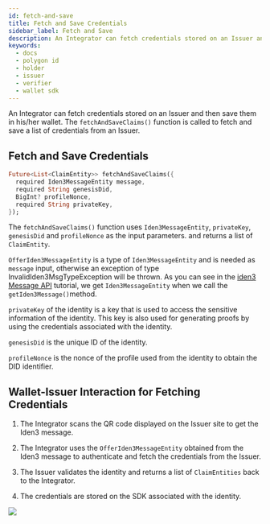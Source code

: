 ```yaml
---
id: fetch-and-save
title: Fetch and Save Credentials
sidebar_label: Fetch and Save
description: An Integrator can fetch credentials stored on an Issuer and then save them in his/her wallet.
keywords:
  - docs
  - polygon id
  - holder
  - issuer
  - verifier
  - wallet sdk
---
```

 
An Integrator can fetch credentials stored on an Issuer and then save them in his/her wallet. The `fetchAndSaveClaims()` function is called to fetch and save a list of credentials from an Issuer.
 
## Fetch and Save Credentials

```dart
Future<List<ClaimEntity>> fetchAndSaveClaims({
  required Iden3MessageEntity message,
  required String genesisDid,
  BigInt? profileNonce,
  required String privateKey,
});  
``` 

The `fetchAndSaveClaims()` function uses `Iden3MessageEntity`, `privateKey`, `genesisDid` and `profileNonce` as the input parameters. and returns a list of `ClaimEntity`.

`OfferIden3MessageEntity` is a type of `Iden3MessageEntity` and is needed as `message` input, otherwise an exception of type InvalidIden3MsgTypeException will be thrown. As you can see in the [iden3 Message API](/docs/wallet/wallet-sdk/polygonid-sdk/iden3comm/api/get-iden3-msg.md) tutorial, we get `Iden3MessageEntity` when we call the `getIden3Message()`method. 

`privateKey` of the identity is a key that is used to access the sensitive information of the identity. This key is also used for generating proofs by using the credentials associated with the identity. 

`genesisDid` is the unique ID of the identity. 

`profileNonce` is the nonce of the profile used from the identity to obtain the DID identifier.

## Wallet-Issuer Interaction for Fetching Credentials
 
1. The Integrator scans the QR code displayed on the Issuer site to get the Iden3 message.
 
2. The Integrator uses the `OfferIden3MessageEntity` obtained from the Iden3 message to authenticate and fetch the credentials from the Issuer.
 
3. The Issuer validates the identity and returns a list of `ClaimEntities` back to the Integrator.
 
4. The credentials are stored on the SDK associated with the identity.
  
  ![](/img/credential-wallet.png) 
